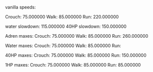 vanilla speeds:

Crouch: 75.000000
Walk: 85.000000
Run: 220.000000

water slowdown: 115.000000
40HP slowdown: 150.000000

Adren maxes:
Crouch: 75.000000
Walk: 85.000000
Run: 260.000000

Water maxes:
Crouch: 75.000000
Walk: 85.000000
Run: 

40HP maxes:
Crouch: 75.000000
Walk: 85.000000
Run: 150.000000

1HP maxes:
Crouch: 75.000000
Walk: 85.000000
Run: 85.000000
